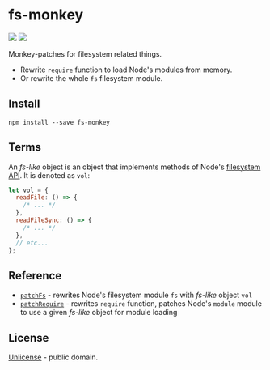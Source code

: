 # fs-monkey

[![][npm-img]][npm-url] [![][travis-badge]][travis-url]

Monkey-patches for filesystem related things.

- Rewrite `require` function to load Node's modules from memory.
- Or rewrite the whole `fs` filesystem module.

## Install

```shell
npm install --save fs-monkey
```

## Terms

An _fs-like_ object is an object that implements methods of Node's
[filesystem API](https://nodejs.org/api/fs.html).
It is denoted as `vol`:

```js
let vol = {
  readFile: () => {
    /* ... */
  },
  readFileSync: () => {
    /* ... */
  },
  // etc...
};
```

## Reference

- [`patchFs`](./docs/api/patchFs.md) - rewrites Node's filesystem module `fs` with _fs-like_ object `vol`
- [`patchRequire`](./docs/api/patchRequire.md) - rewrites `require` function, patches Node's `module` module to use a given _fs-like_ object for module loading

[npm-img]: https://img.shields.io/npm/v/fs-monkey.svg
[npm-url]: https://www.npmjs.com/package/fs-monkey
[travis-url]: https://travis-ci.org/streamich/fs-monkey
[travis-badge]: https://travis-ci.org/streamich/fs-monkey.svg?branch=master

## License

[Unlicense](./LICENSE) - public domain.

